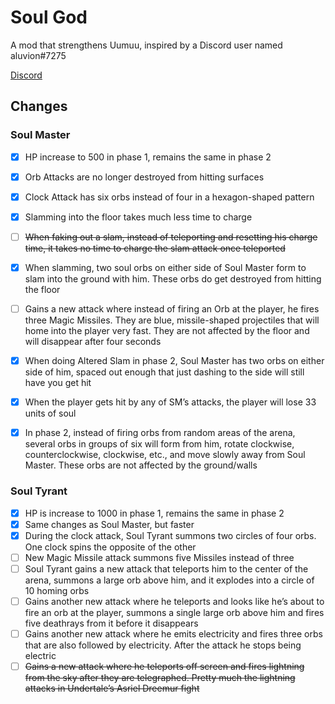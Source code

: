 
# Soul God
A mod that strengthens Uumuu, inspired by a Discord user named aluvion#7275

[Discord](https://discord.com/channels/879125729936298015/952976439601405952/952976821723471903)

## Changes

### Soul Master
- [x] HP increase to 500 in phase 1, remains the same in phase 2
- [x] Orb Attacks are no longer destroyed from hitting surfaces
- [x] Clock Attack has six orbs instead of four in a hexagon-shaped pattern
- [x] Slamming into the floor takes much less time to charge
- [ ] ~~When faking out a slam, instead of teleporting and resetting his charge time, it takes no time to charge the slam attack once teleported~~
- [x] When slamming, two soul orbs on either side of Soul Master form to slam into the ground with him. These orbs do get destroyed from hitting the floor
- [ ] Gains a new attack where instead of firing an Orb at the player, he fires three Magic Missiles. They are blue, missile-shaped projectiles that will home into the player very fast. They are not affected by the floor and will disappear after four seconds
- [x] When doing Altered Slam in phase 2, Soul Master has two orbs on either side of him, spaced out enough that just dashing to the side will still have you get hit
- [x] When the player gets hit by any of SM’s attacks, the player will lose 33 units of soul
- [x] In phase 2, instead of firing orbs from random areas of the arena, several orbs in groups of six will form from him, rotate clockwise, counterclockwise, clockwise, etc., and move slowly away from Soul Master. These orbs are not affected by the ground/walls


### Soul Tyrant
- [x] HP is increase to 1000 in phase 1, remains the same in phase 2
- [x] Same changes as Soul Master, but faster
- [x] During the clock attack, Soul Tyrant summons two circles of four orbs. One clock spins the opposite of the other
- [ ] New Magic Missile attack summons five Missiles instead of three
- [ ] Soul Tyrant gains a new attack that teleports him to the center of the arena, summons a large orb above him, and it explodes into a circle of 10 homing orbs
- [ ] Gains another new attack where he teleports and looks like he’s about to fire an orb at the player, summons a single large orb above him and fires five deathrays from it before it disappears
- [ ] Gains another new attack where he emits electricity and fires three orbs that are also followed by electricity. After the attack he stops being electric
- [ ] ~~Gains a new attack where he teleports off screen and fires lightning from the sky after they are telegraphed. Pretty much the lightning attacks in Undertale’s Asriel Dreemur fight~~
